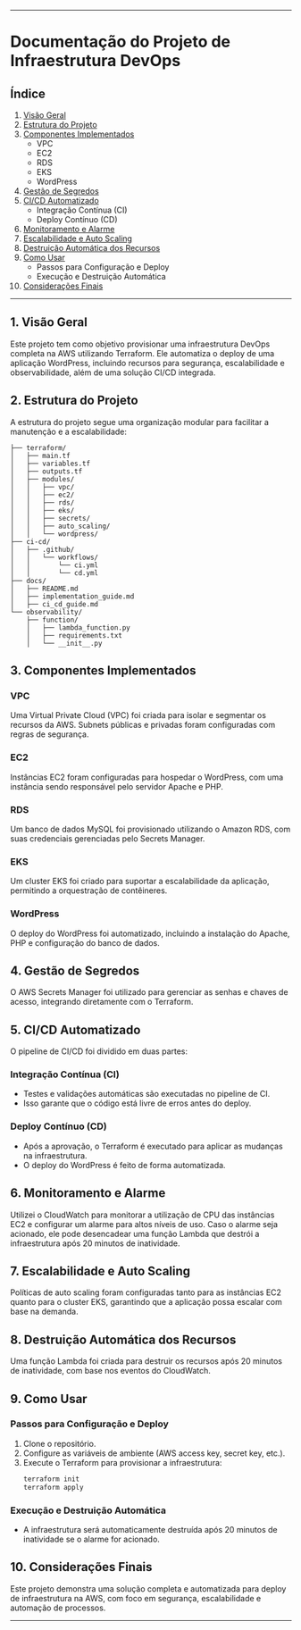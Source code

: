 
---

# **Documentação do Projeto de Infraestrutura DevOps**

## **Índice**
1. [Visão Geral](#visão-geral)
2. [Estrutura do Projeto](#estrutura-do-projeto)
3. [Componentes Implementados](#componentes-implementados)
   - VPC
   - EC2
   - RDS
   - EKS
   - WordPress
4. [Gestão de Segredos](#gestão-de-segredos)
5. [CI/CD Automatizado](#cicd-automatizado)
   - Integração Contínua (CI)
   - Deploy Contínuo (CD)
6. [Monitoramento e Alarme](#monitoramento-e-alarme)
7. [Escalabilidade e Auto Scaling](#escalabilidade-e-auto-scaling)
8. [Destruição Automática dos Recursos](#destruição-automática-dos-recursos)
9. [Como Usar](#como-usar)
   - Passos para Configuração e Deploy
   - Execução e Destruição Automática
10. [Considerações Finais](#considerações-finais)

---

## **1. Visão Geral**
Este projeto tem como objetivo provisionar uma infraestrutura DevOps completa na AWS utilizando Terraform. Ele automatiza o deploy de uma aplicação WordPress, incluindo recursos para segurança, escalabilidade e observabilidade, além de uma solução CI/CD integrada.

## **2. Estrutura do Projeto**
A estrutura do projeto segue uma organização modular para facilitar a manutenção e a escalabilidade:

```plaintext
├── terraform/
│   ├── main.tf
│   ├── variables.tf
│   ├── outputs.tf
│   ├── modules/
│   │   ├── vpc/
│   │   ├── ec2/
│   │   ├── rds/
│   │   ├── eks/
│   │   ├── secrets/
│   │   ├── auto_scaling/
│   │   └── wordpress/
├── ci-cd/
│   ├── .github/
│   │   └── workflows/
│   │       └── ci.yml
│   │       └── cd.yml
├── docs/
│   ├── README.md
│   ├── implementation_guide.md
│   ├── ci_cd_guide.md
└── observability/
    ├── function/
    │   ├── lambda_function.py
    │   ├── requirements.txt
    │   └── __init__.py
```

## **3. Componentes Implementados**

### **VPC**
Uma Virtual Private Cloud (VPC) foi criada para isolar e segmentar os recursos da AWS. Subnets públicas e privadas foram configuradas com regras de segurança.

### **EC2**
Instâncias EC2 foram configuradas para hospedar o WordPress, com uma instância sendo responsável pelo servidor Apache e PHP.

### **RDS**
Um banco de dados MySQL foi provisionado utilizando o Amazon RDS, com suas credenciais gerenciadas pelo Secrets Manager.

### **EKS**
Um cluster EKS foi criado para suportar a escalabilidade da aplicação, permitindo a orquestração de contêineres.

### **WordPress**
O deploy do WordPress foi automatizado, incluindo a instalação do Apache, PHP e configuração do banco de dados.

## **4. Gestão de Segredos**
O AWS Secrets Manager foi utilizado para gerenciar as senhas e chaves de acesso, integrando diretamente com o Terraform.

## **5. CI/CD Automatizado**
O pipeline de CI/CD foi dividido em duas partes:

### **Integração Contínua (CI)**
- Testes e validações automáticas são executadas no pipeline de CI.
- Isso garante que o código está livre de erros antes do deploy.

### **Deploy Contínuo (CD)**
- Após a aprovação, o Terraform é executado para aplicar as mudanças na infraestrutura.
- O deploy do WordPress é feito de forma automatizada.

## **6. Monitoramento e Alarme**
Utilizei o CloudWatch para monitorar a utilização de CPU das instâncias EC2 e configurar um alarme para altos níveis de uso. Caso o alarme seja acionado, ele pode desencadear uma função Lambda que destrói a infraestrutura após 20 minutos de inatividade.

## **7. Escalabilidade e Auto Scaling**
Políticas de auto scaling foram configuradas tanto para as instâncias EC2 quanto para o cluster EKS, garantindo que a aplicação possa escalar com base na demanda.

## **8. Destruição Automática dos Recursos**
Uma função Lambda foi criada para destruir os recursos após 20 minutos de inatividade, com base nos eventos do CloudWatch.

## **9. Como Usar**

### **Passos para Configuração e Deploy**
1. Clone o repositório.
2. Configure as variáveis de ambiente (AWS access key, secret key, etc.).
3. Execute o Terraform para provisionar a infraestrutura:
   ```bash
   terraform init
   terraform apply
   ```

### **Execução e Destruição Automática**
- A infraestrutura será automaticamente destruída após 20 minutos de inatividade se o alarme for acionado.

## **10. Considerações Finais**
Este projeto demonstra uma solução completa e automatizada para deploy de infraestrutura na AWS, com foco em segurança, escalabilidade e automação de processos.

---
